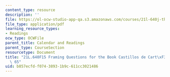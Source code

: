 ```yaml
---
content_type: resource
description: ''
file: https://ol-ocw-studio-app-qa.s3.amazonaws.com/courses/21l-640j-the-new-spain-1977-present-fall-2015/b857ecfdf07438931b9c611cc3021486_MIT21L_640JF15_Cas1.pdf
file_type: application/pdf
learning_resource_types:
- Readings
ocw_type: OCWFile
parent_title: Calendar and Readings
parent_type: CourseSection
resourcetype: Document
title: "21L.640F15 Framing Questions for the Book Castillos de Cart\xF3n through page\
  \ 65"
uid: b857ecfd-f074-3893-1b9c-611cc3021486
---
```

